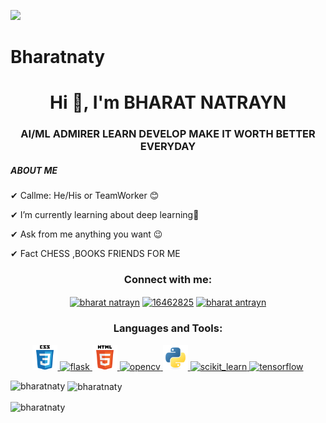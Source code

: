 ![](https://camo.githubusercontent.com/992babdffd8c74a1502de375fbdf7e4d54773242/68747470733a2f2f6d656469612e67697068792e636f6d2f6d656469612f53576f536b4e36447854737a71494b4571762f67697068792e676966)
# Bharatnaty
<h1 align="center">Hi 👋, I'm BHARAT NATRAYN</h1>
<h3 align="center">AI/ML ADMIRER LEARN DEVELOP MAKE IT WORTH BETTER EVERYDAY</h3>

<h5>ABOUT ME<br></h5>
✔ Callme: He/His or TeamWorker 😊 <br>

✔ I’m currently learning about deep learning🥰<br>

✔ Ask from me anything you want 😉<br>

✔ Fact CHESS ,BOOKS FRIENDS FOR ME
          
<h3 align="center">Connect with me:</h3>
<p align="center">
<a href="https://linkedin.com/in/bharat natrayn" target="blank"><img align="center" src="https://raw.githubusercontent.com/rahuldkjain/github-profile-readme-generator/master/src/images/icons/Social/linked-in-alt.svg" alt="bharat natrayn" height="30" width="40" /></a>
<a href="https://stackoverflow.com/users/16462825" target="blank"><img align="center" src="https://raw.githubusercontent.com/rahuldkjain/github-profile-readme-generator/master/src/images/icons/Social/stack-overflow.svg" alt="16462825" height="30" width="40" /></a>
<a href="https://kaggle.com/bharat antrayn" target="blank"><img align="center" src="https://raw.githubusercontent.com/rahuldkjain/github-profile-readme-generator/master/src/images/icons/Social/kaggle.svg" alt="bharat antrayn" height="30" width="40" /></a>
</p>

<h3 align="center">Languages and Tools:</h3>
<p align="center"> <a href="https://www.w3schools.com/css/" target="_blank"> <img src="https://raw.githubusercontent.com/devicons/devicon/master/icons/css3/css3-original-wordmark.svg" alt="css3" width="40" height="40"/> </a> <a href="https://flask.palletsprojects.com/" target="_blank"> <img src="https://www.vectorlogo.zone/logos/pocoo_flask/pocoo_flask-icon.svg" alt="flask" width="40" height="40"/> </a> <a href="https://www.w3.org/html/" target="_blank"> <img src="https://raw.githubusercontent.com/devicons/devicon/master/icons/html5/html5-original-wordmark.svg" alt="html5" width="40" height="40"/> </a> <a href="https://opencv.org/" target="_blank"> <img src="https://www.vectorlogo.zone/logos/opencv/opencv-icon.svg" alt="opencv" width="40" height="40"/> </a> <a href="https://www.python.org" target="_blank"> <img src="https://raw.githubusercontent.com/devicons/devicon/master/icons/python/python-original.svg" alt="python" width="40" height="40"/> </a> <a href="https://scikit-learn.org/" target="_blank"> <img src="https://upload.wikimedia.org/wikipedia/commons/0/05/Scikit_learn_logo_small.svg" alt="scikit_learn" width="40" height="40"/> </a> <a href="https://www.tensorflow.org" target="_blank"> <img src="https://www.vectorlogo.zone/logos/tensorflow/tensorflow-icon.svg" alt="tensorflow" width="40" height="40"/> </a> </p>

<p><img align="left" src="https://github-readme-stats.vercel.app/api/top-langs?username=bharatnaty&show_icons=true&locale=en&layout=compact" alt="bharatnaty" /></p>

<p>&nbsp;<img align="center" src="https://github-readme-stats.vercel.app/api?username=bharatnaty&show_icons=true&locale=en" alt="bharatnaty" /></p>

<p><img align="center" src="https://github-readme-streak-stats.herokuapp.com/?user=bharatnaty&" alt="bharatnaty" /></p>
